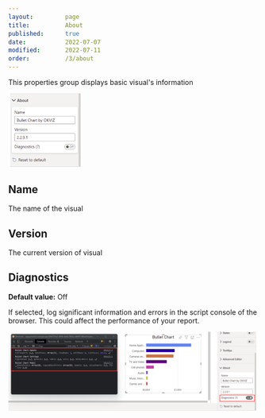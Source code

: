 ```yaml
---
layout:         page
title:          About
published:      true
date:           2022-07-07
modified:   	2022-07-11
order:          /3/about
---
```


This properties group displays basic visual's information 

<img src="../images/about.png" width="150">

## Name

The name of the visual

## Version

The current version of visual

## Diagnostics

**Default value:** Off

If selected, log significant information and errors in the script console of the browser. This could affect the performance of your report.

<img src="../images/about-diagnostics.png" width="500">


